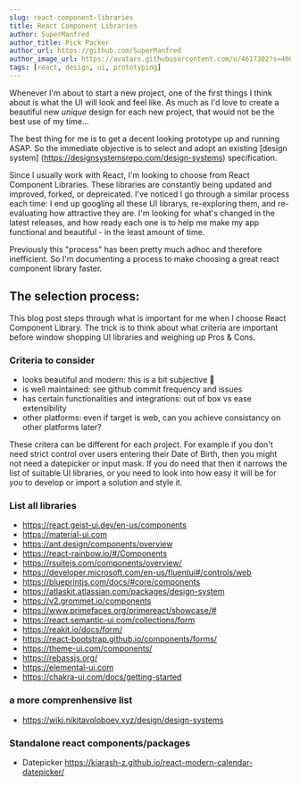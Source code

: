 ```yaml
---
slug: react-component-libraries
title: React Component Libraries
author: SuperManfred
author_title: Pick Packer
author_url: https://github.com/SuperManfred
author_image_url: https://avatars.githubusercontent.com/u/4617302?s=400&u=feb0ba66d6f6e7169077d2a3fd9f9e3dc7ca8a2f&v=4
tags: [react, design, ui, prototyping]
---
```


Whenever I'm about to start a new project, one of the first things I think about is what the UI will look and feel like. As much as I'd love to create a beautiful new _unique_ design for each new project, that would not be the best use of my time...<!-- truncate -->

The best thing for me is to get a decent looking prototype up and running ASAP. So the immediate objective is to select and adopt an existing [design system] (https://designsystemsrepo.com/design-systems) specification.

Since I usually work with React, I'm looking to choose from React Component Libraries. These libraries are constantly being updated and improved, forked, or depreicated. I've noticed I go through a similar process each time: I end up googling all these UI librarys, re-exploring them, and re-evaluating how attractive they are. I'm looking for what's changed in the latest releases, and how ready each one is to help me make my app functional and beautiful - in the least amount of time.

Previously this "process" has been pretty much adhoc and therefore inefficient. So I'm documenting a process to make choosing a great react component library faster.

## The selection process:

This blog post steps through what is important for me when I choose React Component Library. The trick is to think about what criteria are important before window shopping UI libraries and weighing up Pros & Cons.

### Criteria to consider

- looks beautiful and modern: this is a bit subjective 👀
- is well maintained: see github commit frequency and issues
- has certain functionalities and integrations: out of box vs ease extensibility
- other platforms: even if target is web, can you achieve consistancy on other platforms later?

These critera can be different for each project. For example if you don't need strict control over users entering their Date of Birth, then you might not need a datepicker or input mask. If you do need that then it narrows the list of suitable UI libraries, or you need to look into how easy it will be for _you_ to develop or import a solution and style it.

### List all libraries

- https://react.geist-ui.dev/en-us/components
- https://material-ui.com
- https://ant.design/components/overview
- https://react-rainbow.io/#/Components
- https://rsuitejs.com/components/overview/
- https://developer.microsoft.com/en-us/fluentui#/controls/web
- https://blueprintjs.com/docs/#core/components
- https://atlaskit.atlassian.com/packages/design-system
- https://v2.grommet.io/components
- https://www.primefaces.org/primereact/showcase/#
- https://react.semantic-ui.com/collections/form
- https://reakit.io/docs/form/
- https://react-bootstrap.github.io/components/forms/
- https://theme-ui.com/components/
- https://rebassjs.org/
- https://elemental-ui.com
- https://chakra-ui.com/docs/getting-started

### a more comprenhensive list

- https://wiki.nikitavoloboev.xyz/design/design-systems

### Standalone react components/packages

- Datepicker https://kiarash-z.github.io/react-modern-calendar-datepicker/
